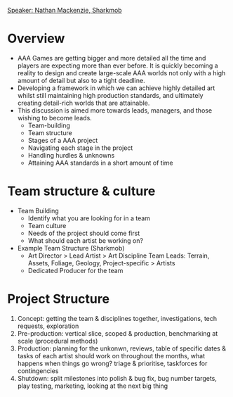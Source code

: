 [Speaker: Nathan Mackenzie, Sharkmob](https://www.artstation.com/nathanmackenzie)

# Overview
- AAA Games are getting bigger and more detailed all the time and players are expecting more than ever before. It is quickly becoming a reality to design and create large-scale AAA worlds not only with a high amount of detail but also to a tight deadline.
- Developing a framework in which we can achieve highly detailed art whilst still maintaining high production standards, and ultimately creating detail-rich worlds that are attainable.
- This discussion is aimed more towards leads, managers, and those wishing to become leads.
  - Team-building
  - Team structure
  - Stages of a AAA project
  - Navigating each stage in the project
  - Handling hurdles & unknowns
  - Attaining AAA standards in a short amount of time

# Team structure & culture
- Team Building
  - Identify what you are looking for in a team
  - Team culture
  - Needs of the project should come first
  - What should each artist be working on?
- Example Team Structure (Sharkmob)
  - Art Director > Lead Artist > Art Discipline Team Leads: Terrain, Assets, Foliage, Geology, Project-specific > Artists
  - Dedicated Producer for the team

# Project Structure
1. Concept: getting the team & disciplines together, investigations, tech requests, exploration
2. Pre-production: vertical slice, scoped & production, benchmarking at scale (procedural methods)
3. Production: planning for the unkonwn, reviews, table of specific dates & tasks of each artist should work on throughout the months, what happens when things go wrong? triage & prioritise, taskforces for contingencies
4. Shutdown: split milestones into polish & bug fix, bug number targets, play testing, marketing, looking at the next big thing
